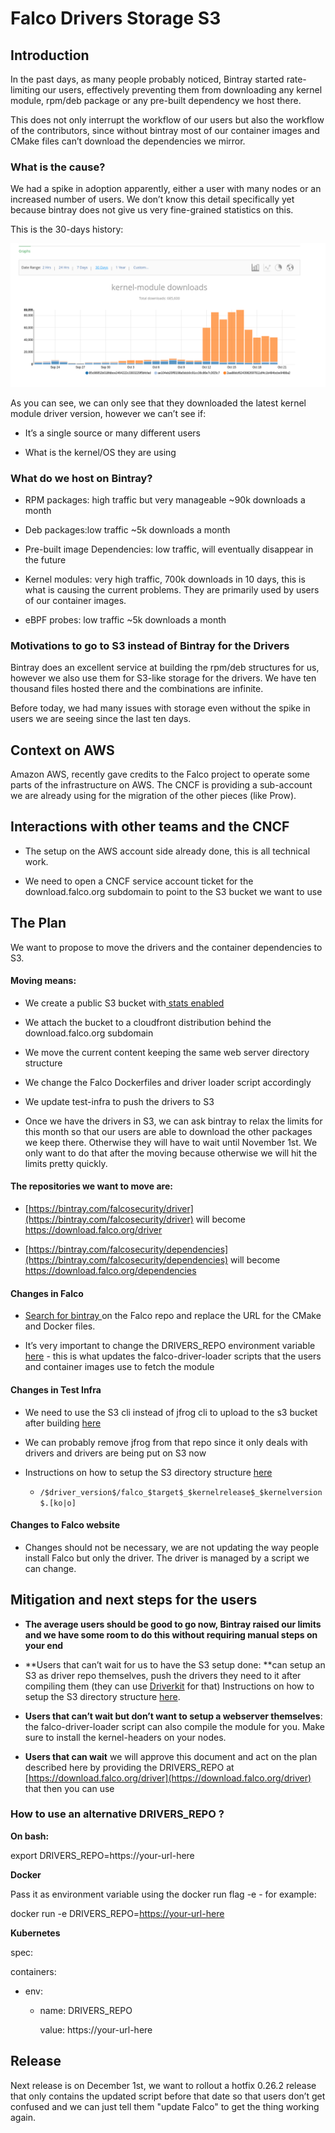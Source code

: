 # Falco Drivers Storage S3

## Introduction

In the past days, as many people probably noticed, Bintray started rate-limiting our users, effectively preventing them from downloading any kernel module, rpm/deb package or any pre-built dependency we host there.

This does not only interrupt the workflow of our users but also the workflow of the contributors, since without bintray most of our container images and CMake files can’t download the dependencies we mirror.

### What is the cause?

We had a spike in adoption apparently, either a user with many nodes or an increased number of users. We don’t know this detail specifically yet because bintray does not give us very fine-grained statistics on this.

This is the 30-days history:

![A spike on driver downloads the last ten days](20201025-drivers-storage-s3_downloads.png)

As you can see, we can only see that they downloaded the latest kernel module driver version, however we can’t see if:

* It’s a single source or many different users

* What is the kernel/OS they are using

### What do we host on Bintray?

* RPM packages: high traffic but very manageable ~90k downloads a month

* Deb packages:low traffic ~5k downloads a month

* Pre-built image Dependencies: low traffic, will eventually disappear in the future

* Kernel modules: very high traffic, 700k downloads in 10 days, this is what is causing the current problems. They are primarily used by users of our container images.

* eBPF probes: low traffic ~5k downloads a month

### Motivations to go to S3 instead of Bintray for the Drivers

Bintray does an excellent service at building the rpm/deb structures for us, however we also use them for S3-like storage for the drivers. We have ten thousand files hosted there and the combinations are infinite.


Before today, we had many issues with storage even without the spike in users we are seeing since the last ten days.

## Context on AWS

Amazon AWS, recently gave credits to the Falco project to operate some parts of the infrastructure on AWS. The CNCF is providing a sub-account we are already using for the migration of the other pieces (like Prow). 

## Interactions with other teams and the CNCF

* The setup on the AWS account side already done, this is all technical work.

* We need to open a CNCF service account ticket for the download.falco.org subdomain to point to the S3 bucket we want to use

## The Plan

We want to propose to move the drivers and the container dependencies to S3.

#### Moving means:

* We create a public S3 bucket with[ stats enabled](https://docs.aws.amazon.com/AmazonS3/latest/dev/analytics-storage-class.html)

* We attach the bucket to a cloudfront distribution behind the download.falco.org subdomain

* We move the current content keeping the same web server directory structure

* We change the Falco Dockerfiles and driver loader script accordingly

* We update test-infra to push the drivers to S3

* Once we have the drivers in S3, we can ask bintray to relax the limits for this month so that our users are able to download the other packages we keep there. Otherwise they will have to wait until November 1st. We only want to do that after the moving because otherwise we will hit the limits pretty quickly.

#### The repositories we want to move are:

* [https://bintray.com/falcosecurity/driver](https://bintray.com/falcosecurity/driver) will become https://download.falco.org/driver

* [https://bintray.com/falcosecurity/dependencies](https://bintray.com/falcosecurity/dependencies) will become https://download.falco.org/dependencies

#### Changes in Falco

* [Search for bintray ](https://github.com/falcosecurity/falco/search?p=2&q=bintray)on the Falco repo and replace the URL for the CMake and Docker files.

* It’s very important to change the DRIVERS_REPO environment variable [here](https://github.com/falcosecurity/falco/blob/0a33f555eb8e019806b46fea8b80a6302a935421/CMakeLists.txt#L86) - this is what updates the falco-driver-loader scripts that the users and container images use to fetch the module

#### Changes in Test Infra

* We need to use the S3 cli instead of jfrog cli to upload to the s3 bucket after building [here](https://github.com/falcosecurity/test-infra/blob/master/.circleci/config.yml)

* We can probably remove jfrog from that repo since it only deals with drivers and drivers are being put on S3 now

* Instructions on how to setup the S3 directory structure [here](https://falco.org/docs/installation/#install-driver)

    * `/$driver_version$/falco_$target$_$kernelrelease$_$kernelversion$.[ko|o]`

#### Changes to Falco website

* Changes should not be necessary, we are not updating the way people install Falco but only the driver. The driver is managed by a script we can change.

## Mitigation and next steps for the users

* **The average users should be good to go now, Bintray raised our limits and we have some room to do this without requiring manual steps on your end**

* **Users that can’t wait for us to have the S3 setup done: **can setup an S3 as driver repo themselves, push the drivers they need to it after compiling them (they can use [Driverkit](https://github.com/falcosecurity/driverkit) for that) Instructions on how to setup the S3 directory structure [here](https://falco.org/docs/installation/#install-driver).

* **Users that can’t wait but don’t want to setup a webserver themselves**: the falco-driver-loader script can also compile the module for you. Make sure to install the kernel-headers on your nodes.

* **Users that can wait** we will approve this document and act on the plan described here by providing the DRIVERS_REPO at  [https://download.falco.org/driver](https://download.falco.org/driver) that then you can use

### How to use an alternative DRIVERS_REPO ?

**On bash:**

export DRIVERS_REPO=https://your-url-here

**Docker**

Pass it as environment variable using the docker run flag -e - for example:

docker run -e DRIVERS_REPO=[https://your-url-here](https://your-url-here) 

**Kubernetes**

spec:

  containers:

  - env:

    - name: DRIVERS_REPO

      value: https://your-url-here

## Release

Next release is on December 1st, we want to rollout a hotfix 0.26.2 release that only contains the updated script before that date so that users don’t get confused and we can just tell them "update Falco" to get the thing working again.

